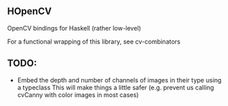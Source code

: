 HOpenCV
-------

OpenCV bindings for Haskell (rather low-level)

For a functional wrapping of this library, see cv-combinators


TODO:
-----

* Embed the depth and number of channels of images in their type using a typeclass
  This will make things a little safer (e.g. prevent us calling cvCanny with color images in most cases)



